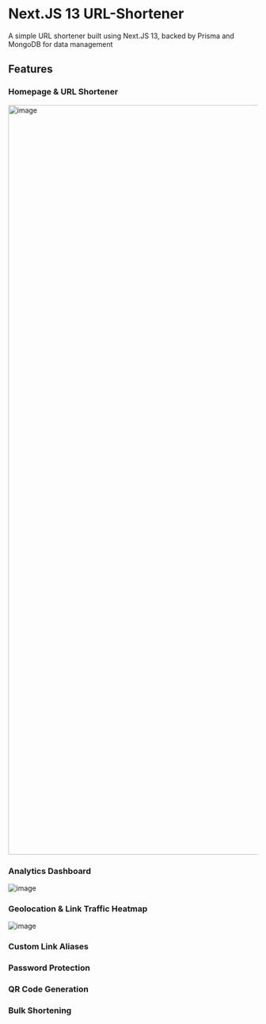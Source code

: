 # Next.JS 13 URL-Shortener

A simple URL shortener built using Next.JS 13, backed by Prisma and MongoDB for data management

## Features

### Homepage & URL Shortener
<img width="1511" alt="image" src="https://github.com/jll38/url-shortener/assets/97925400/599efc38-1409-463e-b71f-375d390d6ebb">

### Analytics Dashboard
![image](https://github.com/jll38/url-shortener/assets/97925400/6a6ebad8-ce76-42bc-addd-8f27c7566e79)

### Geolocation & Link Traffic Heatmap
![image](https://github.com/jll38/url-shortener/assets/97925400/f31de84d-818e-4d05-bfbd-094a4dbd9c05)

### Custom Link Aliases
### Password Protection
### QR Code Generation
### Bulk Shortening
